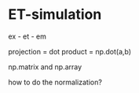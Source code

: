 # ET-simulation

ex - et - em

projection = dot product = np.dot(a,b)

np.matrix and np.array

how to do the normalization?
